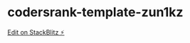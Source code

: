 # codersrank-template-zun1kz

[Edit on StackBlitz ⚡️](https://stackblitz.com/edit/codersrank-template-zun1kz)